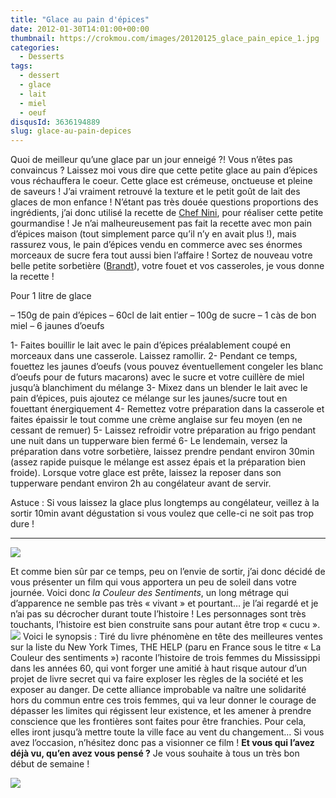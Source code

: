 ```yaml
---
title: "Glace au pain d'épices"
date: 2012-01-30T14:01:00+00:00
thumbnail: https://crokmou.com/images/20120125_glace_pain_epice_1.jpg
categories:
  - Desserts
tags:
  - dessert
  - glace
  - lait
  - miel
  - oeuf
disqusId: 3636194889
slug: glace-au-pain-depices
---
```


Quoi de meilleur qu’une glace par un jour enneigé ?! Vous n’êtes pas convaincus ? Laissez moi vous dire que cette petite glace au pain d’épices vous réchauffera le coeur. Cette glace est crémeuse, onctueuse et pleine de saveurs ! J’ai vraiment retrouvé la texture et le petit goût de lait des glaces de mon enfance ! N’étant pas très douée questions proportions des ingrédients, j’ai donc utilisé la recette de [Chef Nini](http://www.chefnini.com/glace-au-pain-depices/), pour réaliser cette petite gourmandise ! Je n’ai malheureusement pas fait la recette avec mon pain d’épices maison (tout simplement parce qu’il n’y en avait plus !), mais rassurez vous, le pain d’épices vendu en commerce avec ses énormes morceaux de sucre fera tout aussi bien l’affaire ! Sortez de nouveau votre belle petite sorbetière ([Brandt](http://search.rueducommerce.fr/search?s=brandt+sorbetiere&a=)), votre fouet et vos casseroles, je vous donne la recette !

Pour 1 litre de glace

– 150g de pain d’épices
– 60cl de lait entier
– 100g de sucre
– 1 càs de bon miel
– 6 jaunes d’oeufs

1- Faites bouillir le lait avec le pain d’épices préalablement coupé en morceaux dans une casserole. Laissez ramollir.
2- Pendant ce temps, fouettez les jaunes d’oeufs (vous pouvez éventuellement congeler les blanc d’oeufs pour de futurs macarons) avec le sucre et votre cuillère de miel jusqu’à blanchiment du mélange
3- Mixez dans un blender le lait avec le pain d’épices, puis ajoutez ce mélange sur les jaunes/sucre tout en fouettant énergiquement
4- Remettez votre préparation dans la casserole et faites épaissir le tout comme une crème anglaise sur feu moyen (en ne cessant de remuer)
5- Laissez refroidir votre préparation au frigo pendant une nuit dans un tupperware bien fermé
6- Le lendemain, versez la préparation dans votre sorbetière, laissez prendre pendant environ 30min (assez rapide puisque le mélange est assez épais et la préparation bien froide). Lorsque votre glace est prête, laissez la reposer dans son tupperware pendant environ 2h au congélateur avant de servir.

Astuce : Si vous laissez la glace plus longtemps au congélateur, veillez à la sortir 10min avant dégustation si vous voulez que celle-ci ne soit pas trop dure !

__________

[![](http://4.bp.blogspot.com/-JJCDpTVv1Kw/TyaSimepWoI/AAAAAAAABsg/KWMDFZvVer4/s640/la-couleur-des-sentiments.jpg)](http://4.bp.blogspot.com/-JJCDpTVv1Kw/TyaSimepWoI/AAAAAAAABsg/KWMDFZvVer4/s1600/la-couleur-des-sentiments.jpg)

Et comme bien sûr par ce temps, peu on l’envie de sortir, j’ai donc décidé de vous présenter un film qui vous apportera un peu de soleil dans votre journée. Voici donc _la Couleur des Sentiments_, un long métrage qui d’apparence ne semble pas très « vivant » et pourtant… je l’ai regardé et je n’ai pas su décrocher durant toute l’histoire ! Les personnages sont très touchants, l’histoire est bien construite sans pour autant être trop « cucu ». [![](http://2.bp.blogspot.com/-Uh6m-4bc7m4/TyaUVzBrd8I/AAAAAAAABso/o6BUigLgvdE/s320/La-couleur-des-sentiments+(6).jpg)](http://2.bp.blogspot.com/-Uh6m-4bc7m4/TyaUVzBrd8I/AAAAAAAABso/o6BUigLgvdE/s1600/La-couleur-des-sentiments+(6).jpg) Voici le synopsis : Tiré du livre phénomène en tête des meilleures ventes sur la liste du New York Times, THE HELP (paru en France sous le titre « La Couleur des sentiments ») raconte l’histoire de trois femmes du Mississippi dans les années 60, qui vont forger une amitié à haut risque autour d’un projet de livre secret qui va faire exploser les règles de la société et les exposer au danger. De cette alliance improbable va naître une solidarité hors du commun entre ces trois femmes, qui va leur donner le courage de dépasser les limites qui régissent leur existence, et les amener à prendre conscience que les frontières sont faites pour être franchies. Pour cela, elles iront jusqu’à mettre toute la ville face au vent du changement…  Si vous avez l’occasion, n’hésitez donc pas a visionner ce film ! **Et vous qui l’avez déjà vu, qu’en avez vous pensé ?**  Je vous souhaite à tous un très bon début de semaine !

![](http://4.bp.blogspot.com/-2bLosyMFac4/TxhFg0sR2dI/AAAAAAAABec/Mzg1OnlXUmM/s1600/Signature+copie.jpg)